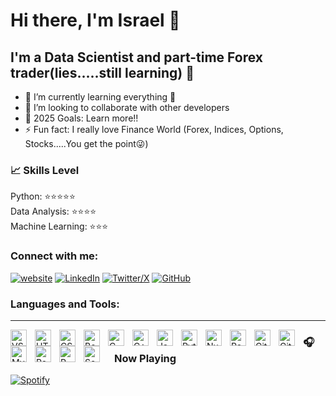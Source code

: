 # Hi there, I'm Israel 👋 

## I'm a Data Scientist and part-time Forex trader(lies.....still learning) 🤣

- 🌱 I’m currently learning everything 🤣
- 👯 I’m looking to collaborate with other developers
- 🥅 2025 Goals: Learn more!!
- ⚡ Fun fact: I really love Finance World (Forex, Indices, Options, Stocks.....You get the point😜)

### 📈 Skills Level  
Python: ⭐⭐⭐⭐⭐  
Data Analysis: ⭐⭐⭐⭐  
Machine Learning: ⭐⭐⭐

### Connect with me:

[![website](https://img.shields.io/badge/-Website-5865F2?style=flat-square&logo=internetexplorer&logoColor=white)](#gh-light-mode-only)
[![LinkedIn](https://img.shields.io/badge/-LinkedIn-0077B5?style=flat-square&logo=linkedin&logoColor=white)](https://www.linkedin.com/in/israel-fiyinfoluwa-92a043259)
[![Twitter/X](https://img.shields.io/badge/-Twitter/X-000000?style=flat-square&logo=x&logoColor=white)](https://x.com/fiyin_astute)
[![GitHub](https://img.shields.io/badge/-GitHub-181717?style=flat-square&logo=github&logoColor=white)](https://github.com/astuteIsrael)

### Languages and Tools:

---

[<img align="left" alt="VS Code" width="26px" src="https://cdn.jsdelivr.net/gh/devicons/devicon/icons/vscode/vscode-original.svg" style="padding-right:10px;" />](#)
[<img align="left" alt="HTML5" width="26px" src="https://cdn.jsdelivr.net/gh/devicons/devicon/icons/html5/html5-original.svg" style="padding-right:10px;" />](#)
[<img align="left" alt="CSS3" width="26px" src="https://cdn.jsdelivr.net/gh/devicons/devicon/icons/css3/css3-original.svg" style="padding-right:10px;" />](#)
[<img align="left" alt="Bootstrap" width="26px" src="https://cdn.jsdelivr.net/gh/devicons/devicon/icons/bootstrap/bootstrap-original.svg" style="padding-right:10px;" />](#)
[<img align="left" alt="C" width="26px" src="https://cdn.jsdelivr.net/gh/devicons/devicon/icons/c/c-original.svg" style="padding-right:10px;" />](#)
[<img align="left" alt="C++" width="26px" src="https://cdn.jsdelivr.net/gh/devicons/devicon/icons/cplusplus/cplusplus-original.svg" style="padding-right:10px;" />](#)
[<img align="left" alt="Java" width="26px" src="https://cdn.jsdelivr.net/gh/devicons/devicon/icons/java/java-original.svg" style="padding-right:10px;" />](#)
[<img align="left" alt="Python" width="26px" src="https://cdn.jsdelivr.net/gh/devicons/devicon/icons/python/python-original.svg" style="padding-right:10px;" />](#)
[<img align="left" alt="NumPy" width="26px" src="https://cdn.jsdelivr.net/gh/devicons/devicon/icons/numpy/numpy-original.svg" style="padding-right:10px;" />](#)
[<img align="left" alt="Pandas" width="26px" src="https://cdn.jsdelivr.net/gh/devicons/devicon/icons/pandas/pandas-original.svg" style="padding-right:10px;" />](#)
[<img align="left" alt="Git" width="26px" src="https://cdn.jsdelivr.net/gh/devicons/devicon/icons/git/git-original.svg" style="padding-right:10px;" />](#)
[<img align="left" alt="GitHub" width="26px" src="https://user-images.githubusercontent.com/3369400/139447912-e0f43f33-6d9f-45f8-be46-2df5bbc91289.png" style="padding-right:10px;" />](https://github.com/astuteIsrael)
[<img align="left" alt="MySQL" width="26px" src="https://cdn.jsdelivr.net/gh/devicons/devicon/icons/mysql/mysql-original.svg" style="padding-right:10px;" />](#)
[<img align="left" alt="PostgreSQL" width="26px" src="https://cdn.jsdelivr.net/gh/devicons/devicon/icons/postgresql/postgresql-original.svg" style="padding-right:10px;" />](#)
[<img align="left" alt="R" width="26px" src="https://cdn.jsdelivr.net/gh/devicons/devicon/icons/r/r-original.svg" style="padding-right:10px;" />](#)
[<img align="left" alt="Seaborn" width="26px" src="https://seaborn.pydata.org/_static/logo-wide-lightbg.svg" style="padding-right:20px;" />](https://seaborn.pydata.org/)
<!-- [<img align="left" alt="BeautifulSoup" width="26px" src="https://www.crummy.com/software/BeautifulSoup/bs4/doc/_static/bs4.png" style="padding-right:10px;" />](https://www.crummy.com/software/BeautifulSoup/) -->
<!-- [<img align="left" alt="Matplotlib" width="26px" src="https://matplotlib.org/stable/_static/logo2_compressed.svg" style="padding-right:10px;" />](https://matplotlib.org/) -->

### 🎧 Now Playing  
[![Spotify](https://spotify-readme-astuteisrael.vercel.app/api/spotify)](https://open.spotify.com/user/yourusername)
<br />
<br />

